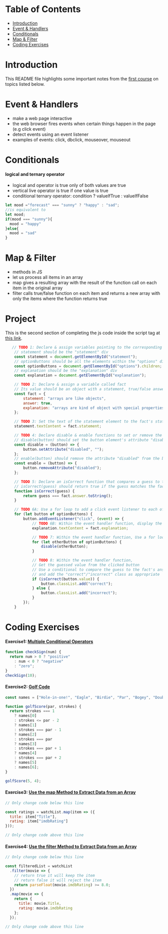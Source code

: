 
  **Table of Contents**
=====================
* [Introduction](#Introduction)
* [Event & Handlers](#Event-&-Handlers)
* [Conditionals](#Conditionals)
* [Map & Filter](#Map-&-Filter)
* [Coding Exercises](#Coding-Exercises)

# Introduction
This README file highlights some important notes from the [first course](https://frontendmasters.com/courses/javascript-first-steps/) on topics listed below.


# Event & Handlers
- make a web page interactive
- the web browser fires events when certain things happen in the page (e.g click event)
- detect events using an event listener
- examples of events: click, dbclick, mouseover, mouseout

  
# Conditionals
#### logical and ternary operator
- logical and operator is true only of both values are true
- vertical live operator is true if one value is true
- conditional ternary operator: condition ? valueIfTrue : valueIfFalse
```javascript
let mood ="forecast" === "sunny" ? "happy" : "sad";
//is equivalent to
let mood;
if(mood === "sunny"){
  mood = "happy"
}else{
  mood = "sad"
}
```

# Map & Filter
- methods in JS
- let us process all items in an array
- map gives a resulting array with the result of the function call on each item in the original array
- filter calls true/false function on each item and returns a new array with only the items where the function returns true


# Project
This is the second section of completing the js code inside the script tag at [this link](https://anjana.dev/javascript-first-steps/2-jsquiz-starter.html).
```javascript
   // TODO 1: Declare & assign variables pointing to the corresponding element(s)
    // statement should be the "statement" div
    const statement = document.getElementById("statement");
    // optionButtons should be all the elements within the "options" div
    const optionButtons = document.getElementById("options").children;
    // explanation should be the "explanation" div
    const explanation = document.getElementById("explanation");

    // TODO 2: Declare & assign a variable called fact
    // Its value should be an object with a statement, true/false answer, and explanation
    const fact = {
        statement: "arrays are like objects",
        answer: true,
        explanation: "arrays are kind of object with special properties",
    };

    // TODO 3: Set the text of the statement element to the fact's statement
    statement.textContent = fact.statement;

    // TODO 4: Declare disable & enable functions to set or remove the "disabled" attribute from a given button element
    // disable(button) should set the button element's attribute "disabled" to the value ""
    const disable = (button) => {
        button.setAttribute("disabled", "");
    };
    // enable(button) should remove the attribute "disabled" from the button element
    const enable = (button) => {
        button.removeAttribute("disabled");
    };

    // TODO 5: Declare an isCorrect function that compares a guess to the right answer
    // isCorrect(guess) should return true if the guess matches the fact's answer
    function isCorrect(guess) {
        return guess === fact.answer.toString();
    }

    // TODO 6A: Use a for loop to add a click event listener to each of the optionButtons
    for (let button of optionButtons) {
        button.addEventListener("click", (event) => {
            // TODO 6B: Within the event handler function, display the fact's explanation by setting the text of the explanation element
            explanation.textContent = fact.explanation;

            // TODO 7: Within the event handler function, Use a for loop to disable all the option buttons
            for (let otherButton of optionButtons) {
                disable(otherButton);
            }

            // TODO 8: Within the event handler function,
            // Get the guessed value from the clicked button
            // Use a conditional to compare the guess to the fact's answer
            // and add the "correct"/"incorrect" class as appropriate
            if (isCorrect(button.value)) {
                button.classList.add("correct");
            } else {
                button.classList.add("incorrect");
            }
        });
    }
```
# Coding Exercises

#### Exercise1: [Multiple Conditional Operators](https://www.freecodecamp.org/learn/javascript-algorithms-and-data-structures/basic-javascript/use-multiple-conditional-ternary-operators)

```javascript
function checkSign(num) {
  return num > 0 ? "positive"
    : num < 0 ? "negative"
    : "zero";
}
checkSign(10);
```
#### Exercise2: [Golf Code](https://www.freecodecamp.org/learn/javascript-algorithms-and-data-structures/basic-javascript/golf-code)

```javascript
const names = ["Hole-in-one!", "Eagle", "Birdie", "Par", "Bogey", "Double Bogey", "Go Home!"];

function golfScore(par, strokes) {
  return strokes === 1
    ? names[0]
    : strokes <= par - 2
    ? names[1]
    : strokes === par - 1
    ? names[2]
    : strokes === par
    ? names[3]
    : strokes === par + 1
    ? names[4]
    : strokes === par + 2
    ? names[5]
    : names[6];
}

golfScore(5, 4);
```
#### Exercise3: [Use the map Method to Extract Data from an Array](https://www.freecodecamp.org/learn/javascript-algorithms-and-data-structures/functional-programming/use-the-map-method-to-extract-data-from-an-array)

```javascript
// Only change code below this line

const ratings = watchList.map(item => ({
  title: item["Title"],
  rating: item["imdbRating"]
}));

// Only change code above this line
```

#### Exercise4: [Use the filter Method to Extract Data from an Array](https://www.freecodecamp.org/learn/javascript-algorithms-and-data-structures/functional-programming/use-the-filter-method-to-extract-data-from-an-array)

```javascript
// Only change code below this line

const filteredList = watchList
  .filter(movie => {
    // return true it will keep the item
    // return false it will reject the item
    return parseFloat(movie.imdbRating) >= 8.0;
  })
  .map(movie => {
    return {
      title: movie.Title,
      rating: movie.imdbRating
    };
  });

// Only change code above this line
```

  
  
